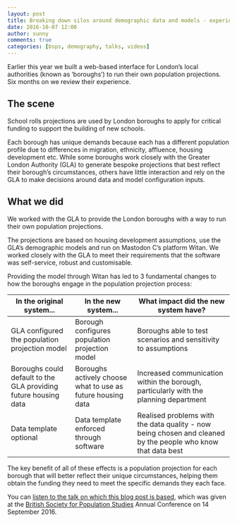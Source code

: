 ```yaml
---
layout: post
title: Breaking down silos around demographic data and models - experience of a city’s local authorities
date: 2016-10-07 12:00
author: sunny
comments: true
categories: [bsps, demography, talks, videos]
---
```

Earlier this year we built a web-based interface for London’s local authorities (known as ‘boroughs’) to run their own population projections. Six months on we review their experience.
<!--more-->

## The scene
School rolls projections are used by London boroughs to apply for critical funding to support the building of new schools.

Each borough has unique demands because each has a different population profile due to differences in migration, ethnicity, affluence, housing development etc. While some boroughs work closely with the Greater London Authority (GLA) to generate bespoke projections that best reflect their borough’s circumstances, others have little interaction and rely on the GLA to make decisions around data and model configuration inputs.

## What we did
We worked with the GLA to provide the London boroughs with a way to run their own population projections.

The projections are based on housing development assumptions, use the GLA’s demographic models and run on Mastodon C’s platform Witan. We worked closely with the GLA to meet their requirements that the software was self-service, robust and customisable.

Providing the model through Witan has led to 3 fundamental changes to how the boroughs engage in the population projection process:

In the original system...|In the new system...|What impact did the new system have?
--- | --- | ---
GLA configured the population projection model|Borough configures population projection model|Boroughs able to test scenarios and sensitivity to assumptions
Boroughs could default to the GLA providing future housing data|Boroughs actively choose what to use as future housing data|Increased communication within the borough, particularly with the planning department
Data template optional|Data template enforced through software|Realised problems with the data quality - now being chosen and cleaned by the people who know that data best


The key benefit of all of these effects is a population projection for each borough that will better reflect their unique circumstances, helping them obtain the funding they need to meet the specific demands they each face.

You can [listen to the talk on which this blog post is based](https://youtu.be/yBKKFXz9Gog), which was given at the [British Society for Population Studies](http://www.lse.ac.uk/socialPolicy/Researchcentresandgroups/BSPS/Home.aspx) Annual Conference on 14 September 2016.
